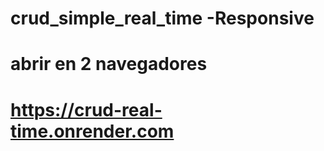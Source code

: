 # crud_simple_real_time -Responsive
# abrir en 2 navegadores

# https://crud-real-time.onrender.com
